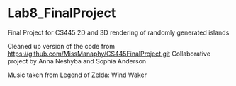 # Lab8_FinalProject
Final Project for CS445 
2D and 3D rendering of randomly generated islands

Cleaned up version of the code from https://github.com/MissManaphy/CS445FinalProject.git
Collaborative project by Anna Neshyba and Sophia Anderson

Music taken from Legend of Zelda: Wind Waker

